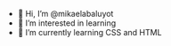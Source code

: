 - 👋 Hi, I’m @mikaelabaluyot
- 👀 I’m interested in learning
- 🌱 I’m currently learning CSS and HTML


<!---
mikaelabaluyot/mikaelabaluyot is a ✨ special ✨ repository because its `README.md` (this file) appears on your GitHub profile.
You can click the Preview link to take a look at your changes.
--->
